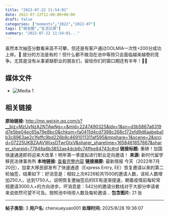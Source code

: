 ```yaml
---
title: "2022-07-22 11:54:01"
date: 2022-07-22T11:00:00+08:00
draft: false
categories: ["moments","2022","2022-07"]
tags: ["朋友圈","生活记录"]
summary: "2022-07-22 11:54:01..."
---
```


虽然本次抽签分数看来高不可攀，但还是有客户通过OOLMIA一次性+200分成功上岸。🎉 提分的方法是有的！但什么都不做泡在池中等捞只会面临越来越卷的竞争。尤其是没有从事紧缺职业的朋友们，留给你们的窗口期还有半年！💪💪

## 媒体文件

- ![Media 1](/Moments/photos/2022-07-22/202207221154010.jpg)

## 相关链接

**原始链接:** http://mp.weixin.qq.com/s?__biz=MzUyNzA2NTAwNg==&mid=2247490325&idx=1&sn=d3b5867a6319d7e5be04ec65a79e8bc0&chksm=fa0411d4cd7398c268c172efd9d6aabeba1b3c8963ae2c1feffc9bd226b8c4691011311af595&mpshare=1&scene=2&srcid=07225UKBZAAVWixsDTwrGtxV&sharer_sharetime=1658461657667&sharer_shareid=77848a6b3852ae4dcb6c74ffee84743c#rd
**链接标题:** 重磅！加国快速通道即将迎来大改革！明年第一季度拟进行职业定向邀请！
**来源:** 新时代留学移民法律事务所
**本地链接:** [查看完整内容](/link_content/2022/07/2022-07-22-1/link_content/)
**链接摘要:** 最新情报 今天（2022年7月20日），加拿大移民部发布了快速通道（Express Entry, EE）恢复邀请以来的第二轮抽签，结果如下：好消息是：相较上次#226轮共1500的邀请人数，该轮人数增加250人，达到1750人。说明恢复邀抽签后的EE有逐渐提速，朝着疫情前每轮常规邀请3000人+的方向进步。坏消息是：542分的邀请分数线对于大部分申请者来说依然可望不可及。按照池中待捞人数及每轮邀请...
**包含图片:** 21 张

---

**帖子类型:** 3
**用户名:** chenxueyuan001
**处理时间:** 2025/8/28 19:36:07